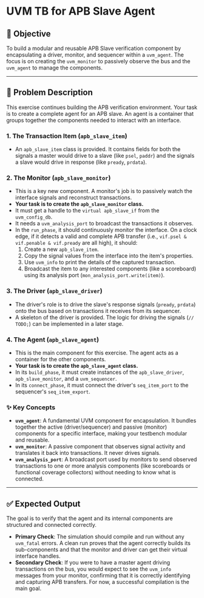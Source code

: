 # UVM TB for APB Slave Agent

## 🎯 Objective

To build a modular and reusable APB Slave verification component by encapsulating a driver, monitor, and sequencer within a `uvm_agent`. The focus is on creating the `uvm_monitor` to passively observe the bus and the `uvm_agent` to manage the components.

---

## 📝 Problem Description

This exercise continues building the APB verification environment. Your task is to create a complete agent for an APB slave. An agent is a container that groups together the components needed to interact with an interface.

### 1. The Transaction Item (`apb_slave_item`)

-   An `apb_slave_item` class is provided. It contains fields for both the signals a master would drive to a slave (like `psel`, `paddr`) and the signals a slave would drive in response (like `pready`, `prdata`).

### 2. The Monitor (`apb_slave_monitor`)

-   This is a key new component. A monitor's job is to passively watch the interface signals and reconstruct transactions.
-   **Your task is to create the `apb_slave_monitor` class.**
-   It must get a handle to the `virtual apb_slave_if` from the `uvm_config_db`.
-   It needs a `uvm_analysis_port` to broadcast the transactions it observes.
-   In the `run_phase`, it should continuously monitor the interface. On a clock edge, if it detects a valid and complete APB transfer (i.e., `vif.psel & vif.penable & vif.pready` are all high), it should:
    1.  Create a new `apb_slave_item`.
    2.  Copy the signal values from the interface into the item's properties.
    3.  Use `uvm_info` to print the details of the captured transaction.
    4.  Broadcast the item to any interested components (like a scoreboard) using its analysis port (`mon_analysis_port.write(item)`).

### 3. The Driver (`apb_slave_driver`)

-   The driver's role is to drive the slave's response signals (`pready`, `prdata`) onto the bus based on transactions it receives from its sequencer.
-   A skeleton of the driver is provided. The logic for driving the signals (`// TODO;`) can be implemented in a later stage.

### 4. The Agent (`apb_slave_agent`)

-   This is the main component for this exercise. The agent acts as a container for the other components.
-   **Your task is to create the `apb_slave_agent` class.**
-   In its `build_phase`, it must create instances of the `apb_slave_driver`, `apb_slave_monitor`, and a `uvm_sequencer`.
-   In its `connect_phase`, it must connect the driver's `seq_item_port` to the sequencer's `seq_item_export`.

### ✨ Key Concepts

-   **`uvm_agent`**: A fundamental UVM component for encapsulation. It bundles together the active (driver/sequencer) and passive (monitor) components for a specific interface, making your testbench modular and reusable.
-   **`uvm_monitor`**: A passive component that observes signal activity and translates it back into transactions. It never drives signals.
-   **`uvm_analysis_port`**: A broadcast port used by monitors to send observed transactions to one or more analysis components (like scoreboards or functional coverage collectors) without needing to know what is connected.

---

## ✅ Expected Output

The goal is to verify that the agent and its internal components are structured and connected correctly.
-   **Primary Check**: The simulation should compile and run without any `uvm_fatal` errors. A clean run proves that the agent correctly builds its sub-components and that the monitor and driver can get their virtual interface handles.
-   **Secondary Check**: If you were to have a master agent driving transactions on the bus, you would expect to see the `uvm_info` messages from your monitor, confirming that it is correctly identifying and capturing APB transfers. For now, a successful compilation is the main goal.
